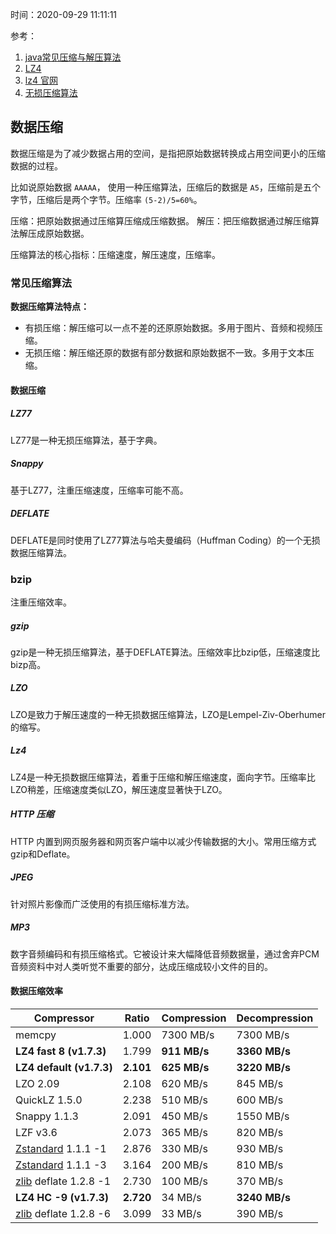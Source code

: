 时间：2020-09-29 11:11:11

参考：

1. [java常见压缩与解压算法](https://github.com/dengjili/java-compress)
2. [LZ4](https://zh.wikipedia.org/wiki/LZ4)
3. [lz4 官网](https://lz4.github.io/lz4/)
3. [无损压缩算法](https://zh.wikipedia.org/wiki/Category:%E6%97%A0%E6%8D%9F%E5%8E%8B%E7%BC%A9%E7%AE%97%E6%B3%95)

## 数据压缩

数据压缩是为了减少数据占用的空间，是指把原始数据转换成占用空间更小的压缩数据的过程。

比如说原始数据 `AAAAA`， 使用一种压缩算法，压缩后的数据是 `A5`，压缩前是五个字节，压缩后是两个字节。压缩率 `(5-2)/5=60%`。

压缩：把原始数据通过压缩算压缩成压缩数据。
解压：把压缩数据通过解压缩算法解压成原始数据。

压缩算法的核心指标：压缩速度，解压速度，压缩率。

### 常见压缩算法

**数据压缩算法特点：**

* 有损压缩：解压缩可以一点不差的还原原始数据。多用于图片、音频和视频压缩。
* 无损压缩：解压缩还原的数据有部分数据和原始数据不一致。多用于文本压缩。

#### 数据压缩

##### LZ77

LZ77是一种无损压缩算法，基于字典。

##### Snappy

基于LZ77，注重压缩速度，压缩率可能不高。

##### DEFLATE

DEFLATE是同时使用了LZ77算法与哈夫曼编码（Huffman Coding）的一个无损数据压缩算法。

### bzip

注重压缩效率。

##### gzip

gzip是一种无损压缩算法，基于DEFLATE算法。压缩效率比bzip低，压缩速度比bizp高。

#####  LZO

LZO是致力于解压速度的一种无损数据压缩算法，LZO是Lempel-Ziv-Oberhumer的缩写。

##### Lz4

LZ4是一种无损数据压缩算法，着重于压缩和解压缩速度，面向字节。压缩率比LZO稍差，压缩速度类似LZO，解压速度显著快于LZO。

##### HTTP 压缩

HTTP 内置到网页服务器和网页客户端中以减少传输数据的大小。常用压缩方式 gzip和Deflate。

#####  JPEG

针对照片影像而广泛使用的有损压缩标准方法。

##### MP3

数字音频编码和有损压缩格式。它被设计来大幅降低音频数据量，通过舍弃PCM音频资料中对人类听觉不重要的部分，达成压缩成较小文件的目的。

#### 数据压缩效率

<table>
<thead>
<tr>
<th>Compressor</th>
<th>Ratio</th>
<th>Compression</th>
<th>Decompression</th>
</tr>
</thead>
<tbody>
<tr>
<td>memcpy</td>
<td>1.000</td>
<td>7300 MB/s</td>
<td>7300 MB/s</td>
</tr>
<tr>
<td><strong>LZ4 fast 8  (v1.7.3)</strong></td>
<td>1.799</td>
<td><strong>911 MB/s</strong></td>
<td><strong>3360 MB/s</strong></td>
</tr>
<tr>
<td><strong>LZ4 default (v1.7.3)</strong></td>
<td><strong>2.101</strong></td>
<td><strong>625 MB/s</strong></td>
<td><strong>3220 MB/s</strong></td>
</tr>
<tr>
<td>LZO 2.09</td>
<td>2.108</td>
<td>620 MB/s</td>
<td>845 MB/s</td>
</tr>
<tr>
<td>QuickLZ 1.5.0</td>
<td>2.238</td>
<td>510 MB/s</td>
<td>600 MB/s</td>
</tr>
<tr>
<td>Snappy 1.1.3</td>
<td>2.091</td>
<td>450 MB/s</td>
<td>1550 MB/s</td>
</tr>
<tr>
<td>LZF v3.6</td>
<td>2.073</td>
<td>365 MB/s</td>
<td>820 MB/s</td>
</tr>
<tr>
<td><a href="http://www.zstd.net/" rel="nofollow">Zstandard</a> 1.1.1 -1</td>
<td>2.876</td>
<td>330 MB/s</td>
<td>930 MB/s</td>
</tr>
<tr>
<td><a href="http://www.zstd.net/" rel="nofollow">Zstandard</a> 1.1.1 -3</td>
<td>3.164</td>
<td>200 MB/s</td>
<td>810 MB/s</td>
</tr>
<tr>
<td><a href="http://www.zlib.net/" rel="nofollow">zlib</a> deflate 1.2.8 -1</td>
<td>2.730</td>
<td>100 MB/s</td>
<td>370 MB/s</td>
</tr>
<tr>
<td><strong>LZ4 HC -9 (v1.7.3)</strong></td>
<td><strong>2.720</strong></td>
<td>34 MB/s</td>
<td><strong>3240 MB/s</strong></td>
</tr>
<tr>
<td><a href="http://www.zlib.net/" rel="nofollow">zlib</a> deflate 1.2.8 -6</td>
<td>3.099</td>
<td>33 MB/s</td>
<td>390 MB/s</td>
</tr>
</tbody>
</table>
